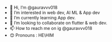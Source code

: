 - 👋 Hi, I’m @gauravvv018
- 👀 I’m interested in web dev, AI ML & App dev
- 🌱 I’m currently learning App dev.
- 💞️ I’m looking to collaborate on flutter & web dev.
- 📫 How to reach me on ig @gauravvv018
- 😊 Pronouns : HE\HIM

<!---
gauravvv018/gauravvv018 is a ✨ special ✨ repository because its `README.md` (this file) appears on your GitHub profile.
You can click the Preview link to take a look at your changes.
--->
